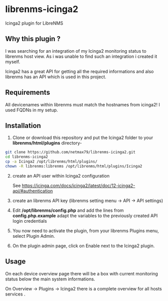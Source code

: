 # librenms-icinga2
Icinga2 plugin for LibreNMS

## Why this plugin ?
I was searching for an integration of my Icinga2 monitoring status to librenms host view. As i was unable to find such an integration
i created it myself.

Icinga2 has a great API for getting all the required informations and also librenms has an API which is used in this project.

## Requirements
All devicenames within librenms must match the hostnames from icinga2!
I used FQDNs in my setup.

## Installation
1. Clone or download this repository and put the Icinga2 folder to your **librenms/html/plugins** directory-

```bash
git clone https://github.com/netmax79/librenms-icinga2.git
cd librenms-icinga2
cp -a Icinga2 /opt/librenms/html/plugins/
chown -R librenms:librenms /opt/librenms/html/plugins/Icinga2
```
2. create an API user within Icinga2 configuration

   See https://icinga.com/docs/icinga2/latest/doc/12-icinga2-api/#authentication 

3. create an librenms API key (librenms setting menu -> API -> API settings)

4. Edit **/opt/librenms/config.php** and add the lines from **config.php.example**
   adapt the variables to the previously created API login credentials

5. You now need to activate the plugin, from your librenms Plugins menu, select Plugin Admin.

6. On the plugin admin page, click on Enable next to the Icinga2 plugin.

## Usage

On each device overview page there will be a box with current monitoring status below the main system informations.

On Overview -> Plugins -> Icinga2 there is a complete overview for all hosts services .

